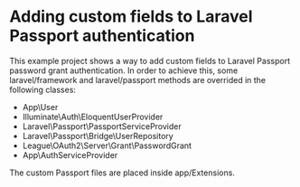 # Adding custom fields to Laravel Passport authentication

This example project shows a way to add custom fields to Laravel Passport password grant authentication. In order to achieve this, some laravel/framework and laravel/passport methods are overrided in the following classes: 

- App\User
- Illuminate\Auth\EloquentUserProvider
- Laravel\Passport\PassportServiceProvider
- Laravel\Passport\Bridge\UserRepository
- League\OAuth2\Server\Grant\PasswordGrant
- App\AuthServiceProvider 

The custom Passport files are placed inside app/Extensions.
